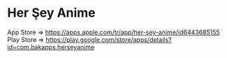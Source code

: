 # Her Şey Anime

App Store => https://apps.apple.com/tr/app/her-şey-anime/id6443685155 <br>
Play Store => https://play.google.com/store/apps/details?id=com.bakapps.herseyanime
